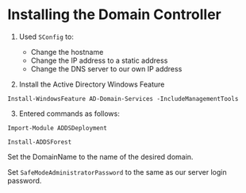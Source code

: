 # Installing the Domain Controller

1. Used `SConfig` to:
    - Change the hostname
    - Change the IP address to a static address
    - Change the DNS server to our own IP address

2. Install the Active Directory Windows Feature

```shell
Install-WindowsFeature AD-Domain-Services -IncludeManagementTools
```

3. Entered commands as follows:

```Import-Module ADDSDeployment```

```Install-ADDSForest```

Set the DomainName to the name of the desired domain.

Set ```SafeModeAdministratorPassword``` to the same as our server login password.

